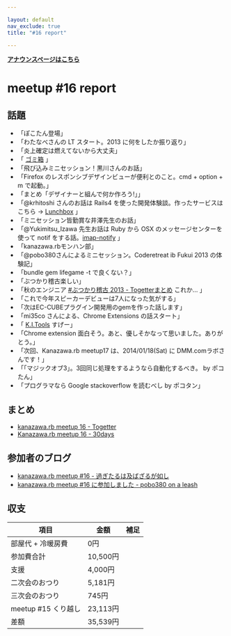 ```yaml
---

layout: default
nav_exclude: true
title: "#16 report"

---
```


<p> <a href="../"><strong>アナウンスページはこちら</strong></a></p>

meetup #16 report
==================

話題
----

-   「ぽこたん登場」
-   「わたなべさんの LT スタート。2013 に何をしたか振り返り」
-   「炎上確定は燃えてないから大丈夫」
-   「 [ゴミ箱](http://t.co/gGHbRhq5ju) 」
-   「飛び込みミニセッション！黒川さんのお話」
-   「Firefox のレスポンシブデザインビューが便利とのこと。cmd + option + m で起動。」
-   「まとめ「デザイナーと組んで何か作ろう!」」
-   「@krhitoshi さんのお話は Rails4 を使った開発体験談。作ったサービスはこちら → [Lunchbox](https://www.lunchbox-jp.com/pc) 」
-   「ミニセッション皆勤賞な井澤先生のお話」
-   「@Yukimitsu\_Izawa 先生お話は Ruby から OSX のメッセージセンターを使って notif をする話。[imap-notify](http://t.co/smOhkKopbC) 」
-   「kanazawa.rbモンハン部」
-   「@pobo380さんによるミニセッション。Coderetreat ib Fukui 2013 の体験記」
-   「bundle gem lifegame -t で良くない？」
-   「ぶつかり稽古楽しい」
-   「秋のエンジニア [#ぶつかり稽古 2013 - Togetterまとめ](http://t.co/UTNHjvv5uK) これか… 」
-   「これで今年スピーカーデビューは7人になった気がする」
-   「次はEC-CUBEプラグイン開発用のgemを作った話します」
-   「mi35co さんによる、Chrome Extensions の話スタート」
-   「 [K.I.Tools](https://t.co/s86etCZ6CM) すげー」
-   「Chrome extension 面白そう。あと、優しそかなって思いました。ありがとう。」
-   「次回、Kanazawa.rb meetup17 は、2014/01/18(Sat) に DMM.comラボさんです！」
-   「「マジックオブ3」。3回同じ処理をするようなら自動化するべき。 by ポコたん」
-   「プログラマなら Google stackoverflow を読むべし by ポコタン」

まとめ
------

-   [kanazawa.rb meetup 16 - Togetter](http://togetter.com/li/605935)
-   [Kanazawa.rb meetup 16 - 30days](http://30d.jp/kzrb/6)

参加者のブログ
--------------

-   [kanazawa.rb meetup #16 - 過ぎたるは及ばざるが如し](http://cotton-desu.hatenablog.com/entry/2013/12/24/005729)
-   [kanazawa.rb meetup #16 に参加しました - pobo380 on a leash](http://pobo380.hateblo.jp/entry/2013/12/24/235616)

収支
----

 | 項目                   | 金額       | 補足   |
 | ---------------------- | ---------- | ------ |
 | 部屋代 + 冷暖房費      | 0円        |        |
 | 参加費合計             | 10,500円   |        |
 | 支援                   | 4,000円    |        |
 | 二次会のおつり         | 5,181円    |        |
 | 三次会のおつり         | 745円      |        |
 | meetup #15 くり越し    | 23,113円   |        |
 | 差額                   | 35,539円   |        |


